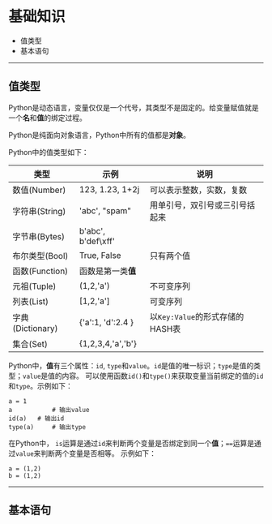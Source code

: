 # 基础知识

+ 值类型
+ 基本语句

--------------------------------------------------------------------------------
## 值类型

Python是动态语言，变量仅仅是一个代号，其类型不是固定的。给变量赋值就是一个**名**和**值**的绑定过程。

Python是纯面向对象语言，Python中所有的值都是**对象**。

Python中的值类型如下：

|类型            | 示例           |说明 		   |
|----------------|----------------|----------------|
|数值(Number)    | 123, 1.23, 1+2j|可以表示整数，实数，复数 	  |
|字符串(String)  | 'abc', "spam"  |用单引号，双引号或三引号括起来 |
|字节串(Bytes)   | b'abc', b'def\xff' | 						  |
|布尔类型(Bool)  | True, False 		  |只有两个值 |
|函数(Function)  | 函数是第一类**值** |			  |
|元祖(Tuple)	 | (1,2,'a')		  |不可变序列 |
|列表(List)	 	 | [1,2,'a']		  |可变序列   |
|字典(Dictionary) | {'a':1, 'd':2.4 } |以`Key:Value`的形式存储的HASH表 |
|集合(Set) 		  | {1,2,3,4,'a','b'} |           |


Python中，**值**有三个属性：`id`, `type`和`value`。`id`是值的唯一标识；`type`是值的类型；`value`是值的内容。
可以使用函数`id()`和`type()`来获取变量当前绑定的值的`id`和`type`。示例如下：
```
a = 1
a   		# 输出value
id(a) 	# 输出id
type(a) 	# 输出type
```

在Python中， `is`运算是通过`id`来判断两个变量是否绑定到同一个**值**；`==`运算是通过`value`来判断两个变量是否相等。
示例如下：
```
a = (1,2)
b = (1,2)

```

--------------------------------------------------------------------------------
## 基本语句 
